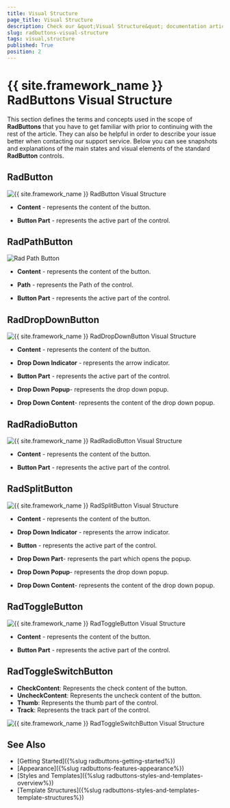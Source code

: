 ```yaml
---
title: Visual Structure
page_title: Visual Structure
description: Check our &quot;Visual Structure&quot; documentation article for the RadButtons {{ site.framework_name }} control.
slug: radbuttons-visual-structure
tags: visual,structure
published: True
position: 2
---
```


# {{ site.framework_name }} RadButtons Visual Structure

This section defines the terms and concepts used in the scope of __RadButtons__ that you have to get familiar with prior to continuing with the rest of the article. They can also be helpful in order to describe your issue better when contacting our support service. Below you can see snapshots and explanations of the main states and visual elements of the standard __RadButton__ controls.

## RadButton

![{{ site.framework_name }} RadButton Visual Structure](images/RadButtons_Visual_Structure_01.png)

* __Content__ - represents the content of the button.

* __Button Part__ - represents the active part of the control.

## RadPathButton

![Rad Path Button](images/RadPathButton.png)

* __Content__ - represents the content of the button.            

* __Path__ - represents the Path of the control.            

* __Button Part__ - represents the active part of the control.            

## RadDropDownButton

![{{ site.framework_name }} RadDropDownButton Visual Structure](images/RadButtons_Visual_Structure_02.png)

* __Content__ - represents the content of the button.

* __Drop Down Indicator__ - represents the arrow indicator.

* __Button Part__ - represents the active part of the control.

* __Drop Down Popup__- represents the drop down popup.

* __Drop Down Content__- represents the content of the drop down popup.

## RadRadioButton

![{{ site.framework_name }} RadRadioButton Visual Structure](images/RadButtons_Visual_Structure_03.png)

* __Content__ - represents the content of the button.

* __Button Part__ - represents the active part of the control.

## RadSplitButton

![{{ site.framework_name }} RadSplitButton Visual Structure](images/RadButtons_Visual_Structure_04.png)

* __Content__ - represents the content of the button.

* __Drop Down Indicator__ - represents the arrow indicator.

* __Button__ - represents the active part of the control.

* __Drop Down Part__- represents the part which opens the popup.

* __Drop Down Popup__- represents the drop down popup.

* __Drop Down Content__- represents the content of the drop down popup.

## RadToggleButton

![{{ site.framework_name }} RadToggleButton Visual Structure](images/RadButtons_Visual_Structure_05.png)

* __Content__ - represents the content of the button.

* __Button Part__ - represents the active part of the control.

## RadToggleSwitchButton

* __CheckContent__: Represents the check content of the button.
* __UncheckContent__: Represents the uncheck content of the button.
* __Thumb__: Represents the thumb part of the control.
* __Track__: Represents the track part of the control.

![{{ site.framework_name }} RadToggleSwitchButton Visual Structure](images/RadButtons_Visual_Structure_06.png)

## See Also
 * [Getting Started]({%slug radbuttons-getting-started%})
 * [Appearance]({%slug radbuttons-features-appearance%})
 * [Styles and Templates]({%slug radbuttons-styles-and-templates-overview%})
 * [Template Structures]({%slug radbuttons-styles-and-templates-template-structures%})
